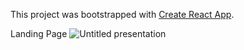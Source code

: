 This project was bootstrapped with [Create React App](https://github.com/facebook/create-react-app).

Landing Page
![Untitled presentation](https://user-images.githubusercontent.com/52367677/89211458-164e1400-d57f-11ea-8147-93e87c0c3f1f.jpg)
